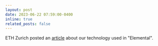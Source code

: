 ```yaml
---
layout: post
date: 2023-06-22 07:59:00-0400
inline: true
related_posts: false
---
```

ETH Zurich posted an [article](https://ethz.ch/en/news-and-events/eth-news/news/2023/06/how-ai-technology-from-eth-animates-the-fire-creatures-in-the-latest-pixar-cinema-movie.html) about our technology used in "Elemental".